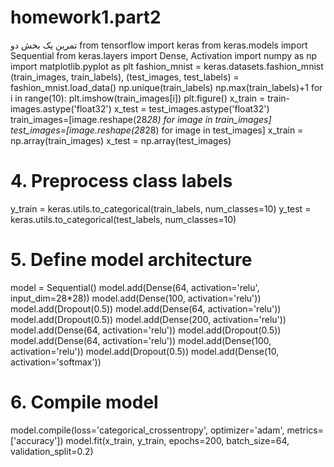 # homework1.part2
تمرین یک بخش دو
from tensorflow import keras
from keras.models import Sequential
from keras.layers import Dense,  Activation
import numpy as np
import matplotlib.pyplot as plt
fashion_mnist = keras.datasets.fashion_mnist
(train_images, train_labels), (test_images, test_labels) = fashion_mnist.load_data()
np.unique(train_labels)
np.max(train_labels)+1
for i in range(10):
  plt.imshow(train_images[i])
  plt.figure()
x_train = train-images.astype('float32')
x_test = test_images.astype('float32')
train_images=[image.reshape(28*28) for image in train_images]
test_images=[image.reshape(28*28) for image in test_images]
x_train = np.array(train_images)
x_test = np.array(test_images)
# 4. Preprocess class labels
y_train = keras.utils.to_categorical(train_labels, num_classes=10)
y_test = keras.utils.to_categorical(test_labels, num_classes=10)

# 5. Define model architecture
model = Sequential()
model.add(Dense(64, activation='relu', input_dim=28*28))
model.add(Dense(100, activation='relu'))
model.add(Dropout(0.5))
model.add(Dense(64, activation='relu'))
model.add(Dropout(0.5))
model.add(Dense(200, activation='relu'))
model.add(Dense(64, activation='relu'))
model.add(Dropout(0.5))
model.add(Dense(64, activation='relu'))
model.add(Dense(100, activation='relu'))
model.add(Dropout(0.5))
model.add(Dense(10, activation='softmax'))

# 6. Compile model
model.compile(loss='categorical_crossentropy',
              optimizer='adam',
              metrics=['accuracy'])
model.fit(x_train, y_train,
              epochs=200,
              batch_size=64, validation_split=0.2)
